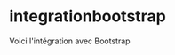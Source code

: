 # integrationbootstrap

Voici l'intégration avec Bootstrap
<a href="https://zupimages.net/viewer.php?id=20/35/ug4e.png"><img src="https://zupimages.net/up/20/35/ug4e.png" alt="" /></a>
